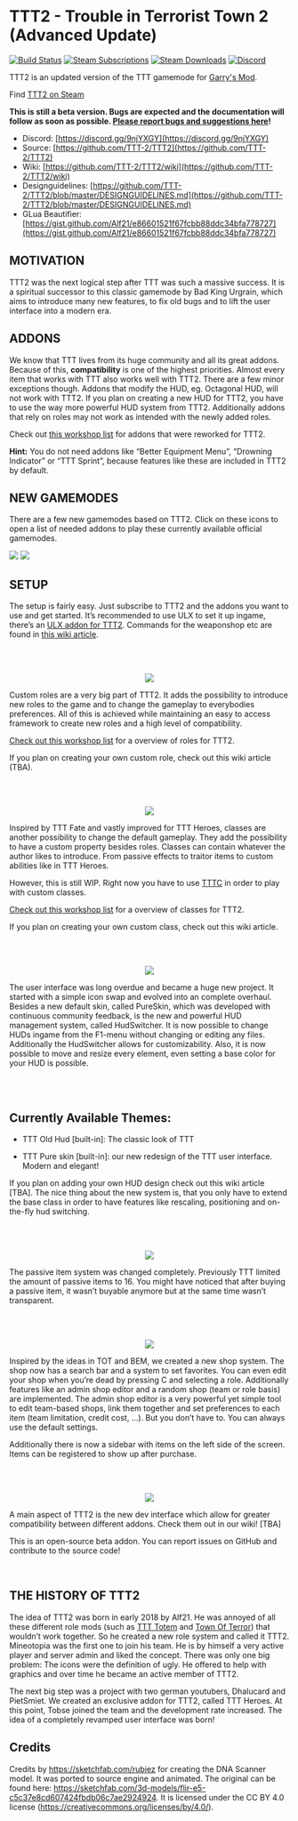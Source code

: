 # TTT2 - Trouble in Terrorist Town 2 (Advanced Update)
[![Build Status](https://ci.neoxult.de/buildStatus/icon?job=TTT2%2Fmaster)](https://ci.neoxult.de/job/TTT2/job/master/)
[![Steam Subscriptions](https://img.shields.io/steam/subscriptions/1357204556)](https://steamcommunity.com/sharedfiles/filedetails/?id=1357204556) 
[![Steam Downloads](https://img.shields.io/steam/downloads/1357204556)](https://steamcommunity.com/sharedfiles/filedetails/?id=1357204556) 
[![Discord](https://img.shields.io/discord/442107660955942932)](https://discord.gg/9njYXGY)  

TTT2 is an updated version of the TTT gamemode for [Garry's Mod](https://gmod.facepunch.com/).

Find [TTT2 on Steam](https://steamcommunity.com/sharedfiles/filedetails/?id=1357204556)

**This is still a beta version. Bugs are expected and the documentation will follow as soon as possible. [Please report bugs and suggestions here](https://github.com/TTT-2/TTT2/issues)!**  
  
* Discord: [https://discord.gg/9njYXGY](https://discord.gg/9njYXGY)  
* Source: [https://github.com/TTT-2/TTT2](https://github.com/TTT-2/TTT2)  
* Wiki: [https://github.com/TTT-2/TTT2/wiki](https://github.com/TTT-2/TTT2/wiki)
* Designguidelines: [https://github.com/TTT-2/TTT2/blob/master/DESIGNGUIDELINES.md](https://github.com/TTT-2/TTT2/blob/master/DESIGNGUIDELINES.md)
* GLua Beautifier: [https://gist.github.com/Alf21/e86601521f67fcbb88ddc34bfa778727](https://gist.github.com/Alf21/e86601521f67fcbb88ddc34bfa778727)
  
## MOTIVATION

TTT2 was the next logical step after TTT was such a massive success. It is a spiritual successor to this classic gamemode by Bad King Urgrain, which aims to introduce many new features, to fix old bugs and to lift the user interface into a modern era.  

## ADDONS

We know that TTT lives from its huge community and all its great addons. Because of this, **compatibility** is one of the highest priorities. Almost every item that works with TTT also works well with TTT2. There are a few minor exceptions though. Addons that modify the HUD, eg. Octagonal HUD, will not work with TTT2. If you plan on creating a new HUD for TTT2, you have to use the way more powerful HUD system from TTT2. Additionally addons that rely on roles may not work as intended with the newly added roles.  
  
Check out [this workshop list](https://steamcommunity.com/sharedfiles/filedetails/?id=1584725582) for addons that were reworked for TTT2.  
  
**Hint:** You do not need addons like “Better Equipment Menu”, “Drowning Indicator” or “TTT Sprint”, because features like these are included in TTT2 by default.  
  
## NEW GAMEMODES

There are a few new gamemodes based on TTT2. Click on these icons to open a list of needed addons to play these currently available official gamemodes.  
  
<a href="https://steamcommunity.com/sharedfiles/filedetails/?id=1672031318"><img src="https://i.imgur.com/5JAsxin.png"></a> <a href="https://steamcommunity.com/sharedfiles/filedetails/?id=1672014264"><img src="https://i.imgur.com/qwEkCPb.png"></a>  

## SETUP

The setup is fairly easy. Just subscribe to TTT2 and the addons you want to use and get started. It’s recommended to use ULX to set it up ingame, there’s an [ULX addon for TTT2](https://steamcommunity.com/sharedfiles/filedetails/?id=1362430347). Commands for the weaponshop etc are found in [this wiki article](https://github.com/TTT-2/TTT2/wiki/Commands).  
  
<br />
<br />

<p align="center">
<img src="https://i.imgur.com/pbZHURE.png">
</p>
  
Custom roles are a very big part of TTT2. It adds the possibility to introduce new roles to the game and to change the gameplay to everybodies preferences. All of this is achieved while maintaining an easy to access framework to create new roles and a high level of compatibility.  
  
[Check out this workshop list](https://steamcommunity.com/workshop/filedetails/?id=1357745995) for a overview of roles for TTT2.  
  
If you plan on creating your own custom role, check out this wiki article (TBA).  
  
<br />
<br />
  
<p align="center">
<img src="https://i.imgur.com/hYR2Qzg.png">
</p>
  
Inspired by TTT Fate and vastly improved for TTT Heroes, classes are another possibility to change the default gameplay. They add the possibility to have a custom property besides roles. Classes can contain whatever the author likes to introduce. From passive effects to traitor items to custom abilities like in TTT Heroes.  
  
However, this is still WIP. Right now you have to use [TTTC](https://steamcommunity.com/sharedfiles/filedetails/?id=1368035687) in order to play with custom classes.  
  
[Check out this workshop list](https://steamcommunity.com/workshop/filedetails/?id=1368039514) for a overview of classes for TTT2.  
  
If you plan on creating your own custom class, check out this wiki article.  
  
<br />
<br />
  
<p align="center">
<img src="https://i.imgur.com/0xNyZvG.png">
</p>
  
The user interface was long overdue and became a huge new project. It started with a simple icon swap and evolved into an complete overhaul. Besides a new default skin, called PureSkin, which was developed with continuous community feedback, is the new and powerful HUD management system, called HudSwitcher. It is now possible to change HUDs ingame from the F1-menu without changing or editing any files. Additionally the HudSwitcher allows for customizability. Also, it is now possible to move and resize every element, even setting a base color for your HUD is possible.  
  
<br />
<br />

## Currently Available Themes:

*   TTT Old Hud \[built-in\]: The classic look of TTT  
    
*   TTT Pure skin \[built-in\]: our new redesign of the TTT user interface. Modern and elegant!

  
If you plan on adding your own HUD design check out this wiki article \[TBA\]. The nice thing about the new system is, that you only have to extend the base class in order to have features like rescaling, positioning and on-the-fly hud switching.  
  
<br />
<br />
  
<p align="center">
<img src="https://i.imgur.com/3oOr9u6.png">
</p>
  
The passive item system was changed completely. Previously TTT limited the amount of passive items to 16. You might have noticed that after buying a passive item, it wasn’t buyable anymore but at the same time wasn’t transparent.  
  
<br /> 
<br />
  
<p align="center">
<img src="https://i.imgur.com/cuDeB2T.png">
</p>
  
Inspired by the ideas in TOT and BEM, we created a new shop system. The shop now has a search bar and a system to set favorites. You can even edit your shop when you’re dead by pressing C and selecting a role. Additionally features like an admin shop editor and a random shop (team or role basis) are implemented. The admin shop editor is a very powerful yet simple tool to edit team-based shops, link them together and set preferences to each item (team limitation, credit cost, …). But you don’t have to. You can always use the default settings.  
  
Additionally there is now a sidebar with items on the left side of the screen. Items can be registered to show up after purchase.  
  
<br />
<br />
  
<p align="center">
<img src="https://i.imgur.com/vErWhx9.png">
</p>
  
A main aspect of TTT2 is the new dev interface which allow for greater compatibility between different addons. Check them out in our wiki! \[TBA\]  
  
This is an open-source beta addon. You can report issues on GitHub and contribute to the source code!  
  
<br />

## THE HISTORY OF TTT2

The idea of TTT2 was born in early 2018 by Alf21. He was annoyed of all these different role mods (such as [TTT Totem](https://steamcommunity.com/sharedfiles/filedetails/?id=828347015) and [Town Of Terror](https://steamcommunity.com/sharedfiles/filedetails/?id=1092556189)) that wouldn’t work together. So he created a new role system and called it TTT2. Mineotopia was the first one to join his team. He is by himself a very active player and server admin and liked the concept. There was only one big problem: The icons were the definition of ugly. He offered to help with graphics and over time he became an active member of TTT2.  
  
The next big step was a project with two german youtubers, Dhalucard and PietSmiet. We created an exclusive addon for TTT2, called TTT Heroes. At this point, Tobse joined the team and the development rate increased. The idea of a completely revamped user interface was born!

## Credits

Credits by https://sketchfab.com/rubiez for creating the DNA Scanner model. It was ported to source engine and animated. The original can be found here: https://sketchfab.com/3d-models/flir-e5-c5c37e8cd607424fbdb06c7ae2924924. It is licensed under the CC BY 4.0 license (https://creativecommons.org/licenses/by/4.0/).
